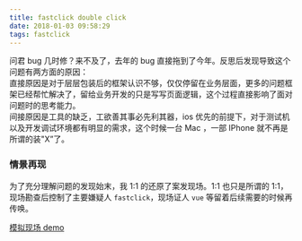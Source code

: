 ```yaml
---
title: fastclick double click
date: 2018-01-03 09:58:29
tags: fastclick
---
```

问君 bug 几时修？来不及了，去年的 bug 直接拖到了今年。反思后发现导致这个问题有两方面的原因：  
直接原因是对于层层包装后的框架认识不够，仅仅停留在业务层面，更多的问题框架已经帮忙解决了，留给业务开发的只是写写页面逻辑，这个过程直接影响了面对问题时的思考能力。  
间接原因是工具的缺乏，工欲善其事必先利其器，ios 优先的前提下，对于测试机以及开发调试环境都有明显的需求，这个时候一台 Mac ，一部 IPhone 就不再是所谓的装"X”了。
<!-- more -->
### 情景再现
为了充分理解问题的发现始末，我 1:1 的还原了案发现场。1:1 也只是所谓的 1:1，现场勘查后控制了主要嫌疑人 `fastclick`，现场证人 `vue` 等留着后续需要的时候再传唤。  

[模拟现场 demo ](/demo/fastclick/fastclick.html)
